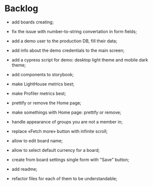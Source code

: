 # Backlog

- add boards creating;
- fix the issue with number-to-string convertation in form fields;
- add a demo user to the production DB, fill their data;
- add info about the demo credentials to the main screen;
- add a cypress script for demo: desktop light theme and mobile dark theme;
- add components to storybook;
- make LightHouse metrics best;
- make Profiler metrics best;
- prettify or remove the Home page;
- make somethings with Home page: prettify or remove;
- handle appearance of groups you are not a member in;
- replace «Fetch more» button with infinite scroll;
- allow to edit board name;
- allow to select default currency for a board;
- create from board settings single form with "Save" button;

- add readme;
- refactor files for each of them to be understandable;
